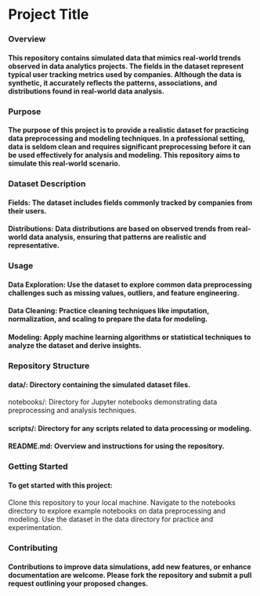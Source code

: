 # Project Title
### Overview
#### This repository contains simulated data that mimics real-world trends observed in data analytics projects. The fields in the dataset represent typical user tracking metrics used by companies. Although the data is synthetic, it accurately reflects the patterns, associations, and distributions found in real-world data analysis.

### Purpose
#### The purpose of this project is to provide a realistic dataset for practicing data preprocessing and modeling techniques. In a professional setting, data is seldom clean and requires significant preprocessing before it can be used effectively for analysis and modeling. This repository aims to simulate this real-world scenario.

### Dataset Description
#### Fields: The dataset includes fields commonly tracked by companies from their users.
#### Distributions: Data distributions are based on observed trends from real-world data analysis, ensuring that patterns are realistic and representative.

### Usage
#### Data Exploration: Use the dataset to explore common data preprocessing challenges such as missing values, outliers, and feature engineering.

#### Data Cleaning: Practice cleaning techniques like imputation, normalization, and scaling to prepare the data for modeling.

#### Modeling: Apply machine learning algorithms or statistical techniques to analyze the dataset and derive insights.

### Repository Structure
#### data/: Directory containing the simulated dataset files.
notebooks/: Directory for Jupyter notebooks demonstrating data preprocessing and analysis techniques.
#### scripts/: Directory for any scripts related to data processing or modeling.
#### README.md: Overview and instructions for using the repository.

### Getting Started
#### To get started with this project:

Clone this repository to your local machine.
Navigate to the notebooks directory to explore example notebooks on data preprocessing and modeling.
Use the dataset in the data directory for practice and experimentation.

### Contributing
#### Contributions to improve data simulations, add new features, or enhance documentation are welcome. Please fork the repository and submit a pull request outlining your proposed changes.


